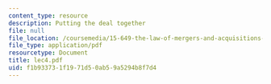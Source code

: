 ```yaml
---
content_type: resource
description: Putting the deal together
file: null
file_location: /coursemedia/15-649-the-law-of-mergers-and-acquisitions-spring-2003/f1b933731f1971d50ab59a5294b8f7d4_lec4.pdf
file_type: application/pdf
resourcetype: Document
title: lec4.pdf
uid: f1b93373-1f19-71d5-0ab5-9a5294b8f7d4
---
```

